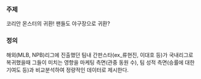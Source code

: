 ### 주제

코리안 몬스터의 귀환!
팬들도 야구장으로 귀환?

### 정의

해외(MLB, NPB)리그에 진출했던 팀내 간판스타(ex_류현진, 이대호 등)가 국내리그로 복귀했을때
그들이 미치는 영향을 마케팅 측면(관중 동원 수), 팀 성적 측면(승률에 대한 기여도 등)과 비교분석하여
정량적인 데이터로 제시한다.
